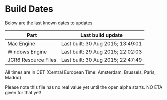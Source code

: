 # Build Dates

Below are the last known dates to updates

Part | Last build update
-----|-----
Mac Engine | Last built: 30 Aug 2015; 13:49:01
Windows Engine | Last built: 29 Aug 2015; 22:02:03
JCR6 Resource Files | Last built: 30 Aug 2015; 22:47:49
All times are in CET (Central European Time: Amsterdam, Brussels, Paris, Madrid)


Please note this file has no real value yet until the open alpha starts. NO ETA given for that yet!
